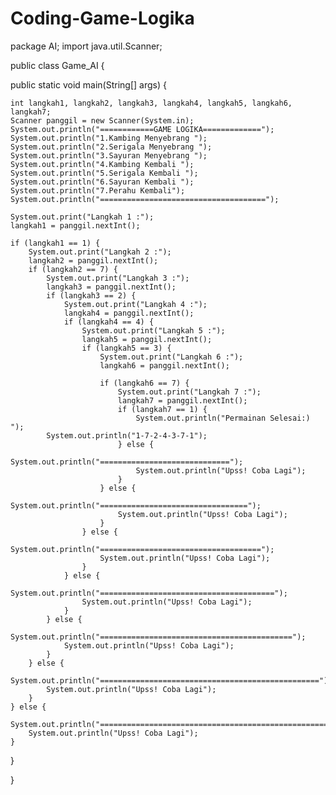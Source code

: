 # Coding-Game-Logika

package AI;
import java.util.Scanner;

public class Game_AI {
    
public static void main(String[] args) {
   
    int langkah1, langkah2, langkah3, langkah4, langkah5, langkah6, langkah7;
    Scanner panggil = new Scanner(System.in);
    System.out.println("============GAME LOGIKA=============");
    System.out.println("1.Kambing Menyebrang ");
    System.out.println("2.Serigala Menyebrang ");
    System.out.println("3.Sayuran Menyebrang ");
    System.out.println("4.Kambing Kembali ");
    System.out.println("5.Serigala Kembali ");
    System.out.println("6.Sayuran Kembali ");
    System.out.println("7.Perahu Kembali");
    System.out.println("=====================================");
    
    System.out.print("Langkah 1 :");
    langkah1 = panggil.nextInt();

    if (langkah1 == 1) {
        System.out.print("Langkah 2 :");
        langkah2 = panggil.nextInt();
        if (langkah2 == 7) {
            System.out.print("Langkah 3 :");
            langkah3 = panggil.nextInt();
            if (langkah3 == 2) {
                System.out.print("Langkah 4 :");
                langkah4 = panggil.nextInt();
                if (langkah4 == 4) {
                    System.out.print("Langkah 5 :");
                    langkah5 = panggil.nextInt();
                    if (langkah5 == 3) {
                        System.out.print("Langkah 6 :");
                        langkah6 = panggil.nextInt();
                        
                        if (langkah6 == 7) {
                            System.out.print("Langkah 7 :");
                            langkah7 = panggil.nextInt();
                            if (langkah7 == 1) {
                                System.out.println("Permainan Selesai:) ");
			System.out.println("1-7-2-4-3-7-1");
                            } else {
                                System.out.println("=============================");
                                System.out.println("Upss! Coba Lagi");
                            }
                        } else {
                            System.out.println("=================================");
                            System.out.println("Upss! Coba Lagi");
                        }
                    } else {
                        System.out.println("====================================");
                        System.out.println("Upss! Coba Lagi");
                    }
                } else {
                    System.out.println("=======================================");
                    System.out.println("Upss! Coba Lagi");
                }
            } else {
                System.out.println("===========================================");
                System.out.println("Upss! Coba Lagi");
            }
        } else {
            System.out.println("=================================================");
            System.out.println("Upss! Coba Lagi");
        }
    } else {
        System.out.println("=====================================================");
        System.out.println("Upss! Coba Lagi");
    }
}

}

